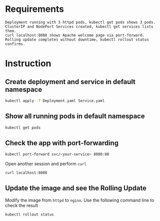 # Requirements
```
Deployment running with 3 httpd pods, kubectl get pods shows 3 pods.
ClusterIP and NodePort Services created, kubectl get services lists them.
curl localhost:8080 shows Apache welcome page via port-forward.
Rolling update completes without downtime, kubectl rollout status confirms.
```

# Instruction
## Create deployment and service in default namespace

```sh
kubectl apply -f Deployment.yaml Service.yaml 
```
## Show all running pods in default namespace

```sh
kubectl get pods
```

## Check the app with port-forwarding
```sh
kubectl port-forward svc/<your-service> 8080:80
```

Open another session and perform `curl`

```sh
curl localhost:8080
```

## Update the image and see the Rolling Update

Modify the image from `httpd` to `nginx`. Use the following command line to check the result

```sh
kubectl rollout status
```

